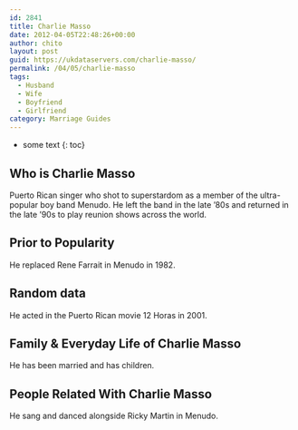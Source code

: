 ```yaml
---
id: 2841
title: Charlie Masso
date: 2012-04-05T22:48:26+00:00
author: chito
layout: post
guid: https://ukdataservers.com/charlie-masso/
permalink: /04/05/charlie-masso
tags:
  - Husband
  - Wife
  - Boyfriend
  - Girlfriend
category: Marriage Guides
---
```


* some text
{: toc}


## Who is  Charlie Masso
                  
                  
                  
Puerto Rican singer who shot to superstardom as a member of the ultra-popular boy band Menudo. He left the band in the late &#8217;80s and returned in the late &#8217;90s to play reunion shows across the world.
                  
                
                
                
## Prior to Popularity 
                  
                  
                  
He replaced Rene Farrait in Menudo in 1982.
                  
                
                
                
## Random data 
                  
                  
                  
He acted in the Puerto Rican movie 12 Horas in 2001.
                  
                
                
                
## Family & Everyday Life of Charlie Masso
                  
                  
                  
He has been married and has children.
                  
                
                
                
## People Related With  Charlie Masso
                  
                  
                  
He sang and danced alongside Ricky Martin in Menudo.
                  
                
              
            
          
          
          
    
    
  
